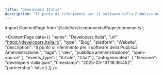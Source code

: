 ```yaml
---
title: "Developers Italia"
description: "Il punto di riferimento per il software della Pubblica Amministrazione."
---
```

import ContentPage from '@site/src/components/Pages/community';

<ContentPage
    data={{
  "name": "Developers Italia",
  "url": "https://developers.italia.it/",
  "type": "Blog",
  "platform": "Website",
  "description": "Il punto di riferimento per il software della Pubblica Amministrazione.",
  "tags": [
    "dev",
    "pubblica amministrazione",
    "open-source"
  ],
  "events_type": [
    "Article",
    "Chat"
  ],
  "autogenerated": {
    "filename": "developers-italia.json",
    "timestamp": "2025-03-13T18:36:45Z",
    "partnership": false
  }
}}
/>
